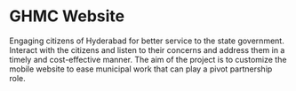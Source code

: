 # GHMC Website
Engaging citizens of Hyderabad for better service to the state government. Interact with the citizens and listen to their concerns and address them in a timely and cost-effective manner. The aim of the project is to customize the mobile website to ease municipal work that can play a pivot partnership role.

